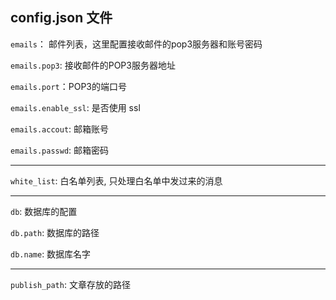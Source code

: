 ## config.json 文件

`emails`： 邮件列表，这里配置接收邮件的pop3服务器和账号密码

`emails.pop3`: 接收邮件的POP3服务器地址

`emails.port`：POP3的端口号

`emails.enable_ssl`: 是否使用 ssl 

`emails.accout`: 邮箱账号

`emails.passwd`: 邮箱密码

*************************

`white_list`: 白名单列表, 只处理白名单中发过来的消息

***************************************

`db`: 数据库的配置

`db.path`: 数据库的路径

`db.name`: 数据库名字

*********************************
`publish_path`: 文章存放的路径


